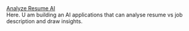 <a href="https://analyze-resume-ai.streamlit.app/" target="_blank">
    Analyze Resume AI 
  </a></br>
Here. U am building an AI applications that can analyse resume vs job description and draw insights. 

